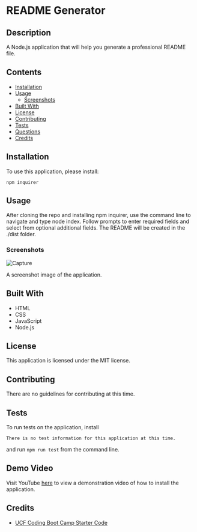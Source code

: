# README Generator

## Description
A Node.js application that will help you generate a professional README file.

## Contents
* [Installation](#installation)
* [Usage](#usage)
   * [Screenshots](#screenshots)
* [Built With](#built-with)
* [License](#license)
* [Contributing](#contributing)
* [Tests](#tests)
* [Questions](#questions)
* [Credits](#credits)

## Installation
To use this application, please install: 
```
npm inquirer
```
    
## Usage
After cloning the repo and installing npm inquirer, use the command line to navigate and type node index. Follow prompts to enter required fields and select from optional additional fields. The README will be created in the ./dist folder. 
    
### Screenshots
![Capture](https://user-images.githubusercontent.com/102924794/174169352-1bacaaa0-59b1-4ca5-89f7-b7236e7729d0.PNG)

A screenshot image of the application.

## Built With

* HTML
* CSS
* JavaScript
* Node.js

    
## License
This application is licensed under the MIT license.
    
## Contributing
There are no guidelines for contributing at this time.
    
## Tests
To run tests on the application, install
```
There is no test information for this application at this time.
```
and run `npm run test` from the command line.

## Demo Video
Visit YouTube [here](https://youtu.be/MdHFXr06qhg) to view a demonstration video of how to install the application.
    

## Credits
* [UCF Coding Boot Camp Starter Code](https://github.com/coding-boot-camp/potential-enigma)
